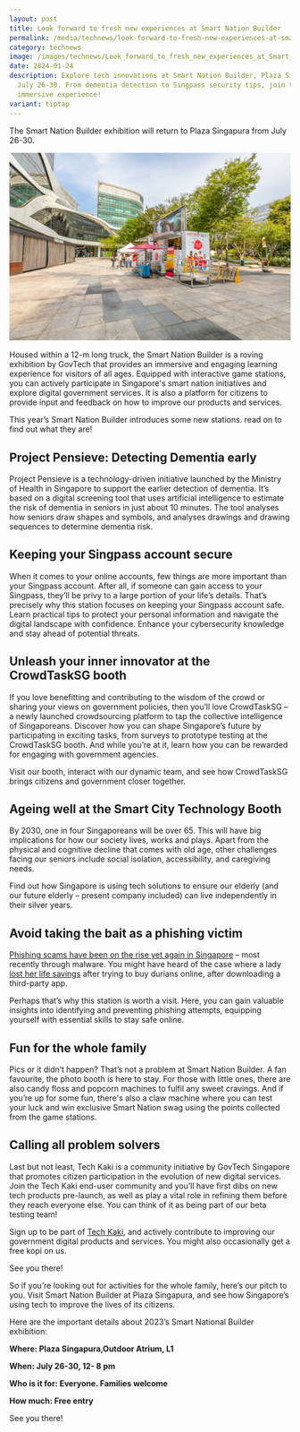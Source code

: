 ```yaml
---
layout: post
title: Look forward to fresh new experiences at Smart Nation Builder
permalink: /media/technews/look-forward-to-fresh-new-experiences-at-smart-nation-builder/
category: technews
image: /images/technews/Look_forward_to_fresh_new_experiences_at_Smart_Nation_Builder.jpg
date: 2024-01-24
description: Explore tech innovations at Smart Nation Builder, Plaza Singapura,
  July 26-30. From dementia detection to Singpass security tips, join the
  immersive experience!
variant: tiptap
---
```

The Smart Nation Builder exhibition will return to Plaza Singapura from July 26-30. 

![Smart Nation Building back at Plaza Sing](/images/technews/SNB-plazasing.jpg)

Housed within a 12-m long truck, the Smart Nation Builder is a roving exhibition by GovTech that provides an immersive and engaging learning experience for visitors of all ages.  Equipped with interactive game stations, you can actively participate in Singapore's smart nation initiatives and explore digital government services. It is also a platform for citizens to provide input and feedback on how to improve our products and services.

This year’s Smart Nation Builder introduces some new stations. read on to find out what they are! 

## Project Pensieve: Detecting Dementia early 
Project Pensieve is a technology-driven initiative launched by the Ministry of Health in Singapore to support the earlier detection of dementia. It’s based on a digital screening tool that uses artificial intelligence to estimate the risk of dementia in seniors in just about 10 minutes. The tool analyses how seniors draw shapes and symbols, and analyses drawings and drawing sequences to determine dementia risk.  


## Keeping your Singpass account secure
When it comes to your online accounts, few things are more important than your Singpass account. After all, if someone can gain access to your Singpass, they’ll be privy to a large portion of your life’s details. That’s precisely why this station focuses on keeping your Singpass account safe. Learn practical tips  to protect your personal information and navigate the digital landscape with confidence. Enhance your cybersecurity knowledge and stay ahead of potential threats.


## Unleash your inner innovator at the CrowdTaskSG booth
If you love benefitting and contributing to the wisdom of the crowd or sharing your views on government policies, then you’ll love CrowdTaskSG – a newly launched crowdsourcing platform to tap the collective intelligence of Singaporeans. Discover how you can shape Singapore’s future by participating in exciting tasks, from surveys to prototype testing at the CrowdTaskSG booth. And while you’re at it, learn how you can be rewarded for engaging with government agencies. 

Visit our booth, interact with our dynamic team, and see how CrowdTaskSG brings citizens and government closer together. 

## Ageing well at the Smart City Technology Booth 
By 2030, one in four Singaporeans will be over 65. This will have big implications for how our society lives, works and plays. Apart from the physical and cognitive decline that comes with old age, other challenges facing our seniors include social isolation, accessibility, and caregiving needs.  

Find out how Singapore is using tech solutions to ensure our elderly (and our future elderly –  present company included) can live independently in their silver years.

## Avoid taking the bait as a phishing victim
[Phishing scams have been on the rise yet again in Singapore](https://www.police.gov.sg/media-room/news/20230413_police_adv_on_resurgence_of_phishing_scams_involving_malware_to_steal_banking_credentials) – most recently through malware. You might have heard of the case where a lady [lost her life savings](https://www.asiaone.com/singapore/thorny-situation-woman-buys-durians-online-loses-50k-life-savings-after-downloading-third) after trying to buy durians online, after downloading a third-party app. 

Perhaps that’s why this station is worth a visit. Here, you can gain valuable insights into identifying and preventing phishing attempts, equipping yourself with essential skills to stay safe online. 

## Fun for the whole family 
Pics or it didn’t happen? That’s not a problem at Smart Nation Builder. A fan favourite, the photo booth is here to stay. For those with little ones, there are also candy floss and popcorn machines to fulfil any sweet cravings. And if you’re up for some fun, there's also a claw machine where you can test your luck and win exclusive Smart Nation swag using the points collected from the game stations. 

## Calling all problem solvers 
Last but not least, Tech Kaki is a community initiative by GovTech Singapore that promotes citizen participation in the evolution of new digital services. Join the Tech Kaki end-user community and you’ll have first dibs on new tech products pre-launch, as well as play a vital role in refining them before they reach everyone else. You can think of it as being part of our beta testing team!

Sign up to be part of [Tech Kaki](https://www.facebook.com/TechKaki), and actively contribute to improving our government digital products and services. You might also occasionally get a free kopi on us. 

See you there! 

So if you’re looking out for activities for the whole family, here’s our pitch to you. Visit Smart Nation Builder at Plaza Singapura, and see how Singapore’s using tech to improve the lives of its citizens. 

Here are the important details about 2023’s Smart National Builder exhibition: 

**Where: Plaza Singapura,Outdoor Atrium, L1**

**When: July 26-30, 12- 8 pm**

**Who is it for: Everyone. Families welcome** 

**How much: Free entry** 

See you there!